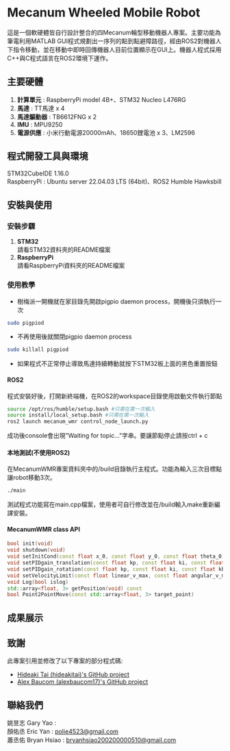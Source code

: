 # Mecanum Wheeled Mobile Robot
這是一個軟硬體皆自行設計整合的四Mecanum輪型移動機器人專案。主要功能為筆電利用MATLAB GUI程式規劃出一序列的點到點避障路徑，經由ROS2對機器人下指令移動，並在移動中即時回傳機器人目前位置顯示在GUI上。機器人程式採用C++與C程式語言在ROS2環境下運作。

## 主要硬體
1. **計算單元** : RaspberryPi model 4B+、STM32 Nucleo L476RG
2. **馬達** : TT馬達 x 4
3. **馬達驅動器** : TB6612FNG x 2
4. **IMU** : MPU9250
5. **電源供應** : 小米行動電源20000mAh、18650鋰電池 x 3、LM2596

## 程式開發工具與環境
STM32CubeIDE 1.16.0  
RaspberryPi : Ubuntu server 22.04.03 LTS (64bit)、ROS2 Humble Hawksbill

## 安裝與使用

### 安裝步驟
1. **STM32**  
請看STM32資料夾的README檔案
2. **RaspberryPi**  
請看RaspberryPi資料夾的README檔案


### 使用教學
* 樹梅派一開機就在家目錄先開啟pigpio daemon process，開機後只須執行一次  
```bash
sudo pigpiod
```
* 不再使用後就關閉pigpio daemon process  
```bash
sudo killall pigpiod
```
* 如果程式不正常停止導致馬達持續轉動就按下STM32板上面的黑色重置按鈕  
#### ROS2
程式安裝好後，打開新終端機，在ROS2的workspace目錄使用啟動文件執行節點  
```bash
source /opt/ros/humble/setup.bash #只需在第一次輸入
source install/local_setup.bash #只需在第一次輸入
ros2 launch mecanum_wmr control_node_launch.py
```
成功後console會出現"Waiting for topic..."字串。要讓節點停止請按ctrl + c  

#### 本地測試(不使用ROS2)
在MecanumWMR專案資料夾中的/build目錄執行主程式。功能為輸入三次目標點讓robot移動3次。  
```bash
./main
```
測試程式功能寫在main.cpp檔案，使用者可自行修改並在/build輸入make重新編譯安裝。  

#### MecanumWMR class API
```C++
bool init(void)
void shutdown(void)
void setInitCond(const float x_0, const float y_0, const float theta_0)
void setPIDgain_translation(const float kp, const float ki, const float kb)
void setPIDgain_rotation(const float kp, const float ki, const float kb)
void setVelocityLimit(const float linear_v_max, const float angular_v_max)
void Log(bool islog)
std::array<float, 3> getPosition(void) const
bool Point2PointMove(const std::array<float, 3> target_point)
```


## 成果展示


## 致謝
此專案引用並修改了以下專案的部分程式碼:  
* [Hideaki Tai (hideakitai)'s GitHub project](https://github.com/hideakitai/MPU9250)  
* [Alex Baucom (alexbaucom17)'s GitHub project](https://github.com/alexbaucom17/DominoRobot/blob/master/src/robot/src/SmoothTrajectoryGenerator.cpp#L234)

## 聯絡我們
姚昱志 Gary Yao :  
顏佑丞 Eric Yan : polie4523@gmail.com  
蕭丞佑 Bryan Hsiao : bryanhsiao200200000510@gmail.com